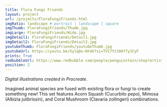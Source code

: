 ```yaml
---
title: Flora Fungi Friends
layout: project
url: /projects/FloraFungiFriends.html
imgRatio: landscape # portrait | landscape | square
imgThumb: FloraFungiFriends/Thumb.jpg
imgLarge: FloraFungiFriends/Wide.jpg
imgDetail1: FloraFungiFriends/Detail1.jpg
imgDetail2: FloraFungiFriends/Detail2.jpg
youtubeThumb: FloraFungiFriends/youtubeThumb.jpg
youtubeUrl: https://youtu.be/XylqDo-Wt4U?si=TVI7Yit8H77y1FyF
prints: True
redbubbleUrl: https://www.redbubble.com/people/penguinstein/shop?artistUserName=penguinstein&asc=u&collections=4125844&iaCode=all-departments&sortOrder=relevant
position: 2
---
```


*Digital illustrations created in Procreate.*

Imagined animal species are fused with existing flora or fungi to create something new! This set features Acorn Squash (Cucurbito pepo), Mimosa (Albizia julibrissin), and Coral Mushroom (Clavaria zollingeri) combinations.